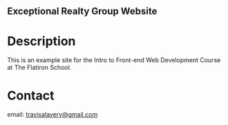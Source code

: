 Exceptional Realty Group Website
---

# Description

This is an example site for the Intro to Front-end Web Development Course at The Flatiron School.

# Contact

email: travisalavery@gmail.com